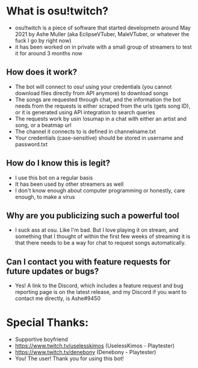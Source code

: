 # What is osu!twitch?
- osu!twitch is a piece of software that started developmetn around May 2021 by Ashe Muller (aka EclipseVTuber, MaleVTuber, or whatever the fuck I go by right now)
- it has been worked on in private with a small group of streamers to test it for around 3 months now

## How does it work?
- The bot will connect to osu! using your credentials (you cannot download files directly from API anymore) to download songs
- The songs are requested through chat, and the information the bot needs from the requests is either scraped from the urls (gets song ID), or it is generated using API integration to search queries
- The requests work by usin !osumap in a chat with either an artist and song, or a beatmap url
- The channel it connects to is defined in channelname.txt
- Your credentials (case-sensitive) should be stored in username and password.txt

## How do I know this is legit?
- I use this bot on a regular basis
- It has been used by other streamers as well
- I don't know enough about computer programming or honestly, care enough, to make a virus

## Why are you publicizing such a powerful tool
- I suck ass at osu. Like I'm bad. But I love playing it on stream, and something that I thought of within the first few weeks of streaming it is that there needs to be a way for chat to request songs automatically.

## Can I contact you with feature requests for future updates or bugs?
- Yes! A link to the Discord, which includes a feature request and bug reporting page is on the latest release, and my Discord if you want to contact me directly, is Ashe#9450

# Special Thanks:
- Supportive boyfriend
- https://www.twitch.tv/uselesskimos (UselessKimos - Playtester)
- https://www.twitch.tv/denebony (Denebony - Playtester)
- You! The user! Thank you for using this bot!
